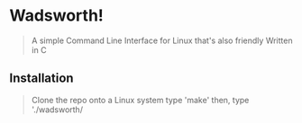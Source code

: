 # Wadsworth!
> A simple Command Line Interface for Linux that's also friendly
> Written in C

## Installation
> Clone the repo onto a Linux system
> type 'make'
> then, type './wadsworth/ 
